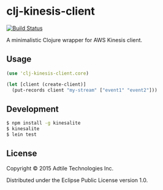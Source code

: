 # clj-kinesis-client

[![Build Status](https://travis-ci.org/adtile/clj-kinesis-client.svg?branch=master)](https://travis-ci.org/adtile/clj-kinesis-client)

A minimalistic Clojure wrapper for AWS Kinesis client.

## Usage

```clojure
(use 'clj-kinesis-client.core)

(let [client (create-client)]
  (put-records client "my-stream" ["event1" "event2"]))
```

## Development

```sh
$ npm install -g kinesalite
$ kinesalite
$ lein test
```

## License

Copyright © 2015 Adtile Technologies Inc.

Distributed under the Eclipse Public License version 1.0.
